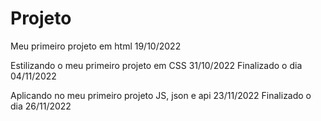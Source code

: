 # Projeto
Meu primeiro projeto em html 19/10/2022

Estilizando o meu primeiro projeto em CSS 31/10/2022
Finalizado o dia 04/11/2022

Aplicando no meu primeiro projeto JS, json e api 23/11/2022
Finalizado o dia 26/11/2022
